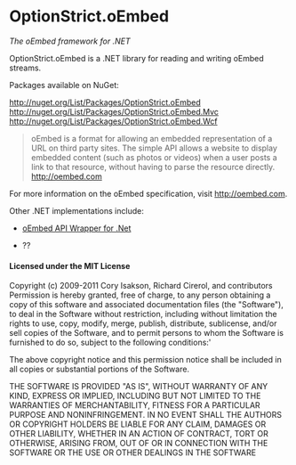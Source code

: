 # OptionStrict.oEmbed 
_The oEmbed framework for .NET_

OptionStrict.oEmbed is a .NET library for reading and writing oEmbed streams.

Packages available on NuGet: 

http://nuget.org/List/Packages/OptionStrict.oEmbed
http://nuget.org/List/Packages/OptionStrict.oEmbed.Mvc
http://nuget.org/List/Packages/OptionStrict.oEmbed.Wcf

>oEmbed is a format for allowing an embedded representation of a URL on third party sites. The simple API allows a website to display embedded content (such as photos or videos) when a user posts a link to that resource, without having to parse the resource directly.
>http://oembed.com

For more information on the oEmbed specification, visit http://oembed.com.

Other .NET implementations include:

* [oEmbed API Wrapper for .Net](http://oembed.codeplex.com/)

* ??


#### Licensed under the MIT License 
Copyright (c) 2009-2011 Cory Isakson, Richard Cirerol, and contributors
Permission is hereby granted, free of charge, to any person obtaining a copy of this software and associated documentation files (the "Software"), to deal in the Software without restriction, including without limitation the rights to use, copy, modify, merge, publish, distribute, sublicense, and/or sell copies of the Software, and to permit persons to whom the Software is furnished to do so, subject to the following conditions:'

The above copyright notice and this permission notice shall be included in all copies or substantial portions of the Software.

THE SOFTWARE IS PROVIDED "AS IS", WITHOUT WARRANTY OF ANY KIND, EXPRESS OR IMPLIED, INCLUDING BUT NOT LIMITED TO THE WARRANTIES OF MERCHANTABILITY, FITNESS FOR A PARTICULAR PURPOSE AND NONINFRINGEMENT. IN NO EVENT SHALL THE AUTHORS OR COPYRIGHT HOLDERS BE LIABLE FOR ANY CLAIM, DAMAGES OR OTHER LIABILITY, WHETHER IN AN ACTION OF CONTRACT, TORT OR OTHERWISE, ARISING FROM, OUT OF OR IN CONNECTION WITH THE SOFTWARE OR THE USE OR OTHER DEALINGS IN THE SOFTWARE

